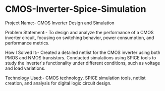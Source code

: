 # CMOS-Inverter-Spice-Simulation

Project Name:- CMOS Inverter Design and Simulation

Problem Statement:- To design and analyze the performance of a CMOS inverter circuit, focusing on switching behavior, power consumption, and performance metrics.

How I Solved It:- Created a detailed netlist for the CMOS inverter using both PMOS and NMOS transistors. Conducted simulations using SPICE tools to study the inverter's functionality under different conditions, such as voltage and load variations.

Technology Used:- CMOS technology, SPICE simulation tools, netlist creation, and analysis for digital logic circuit design.








